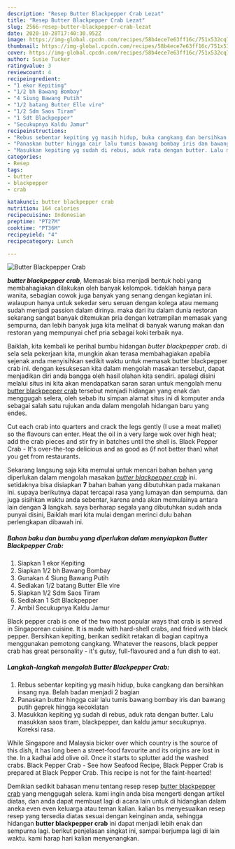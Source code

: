 ```yaml
---
description: "Resep Butter Blackpepper Crab Lezat"
title: "Resep Butter Blackpepper Crab Lezat"
slug: 2566-resep-butter-blackpepper-crab-lezat
date: 2020-10-28T17:40:30.952Z
image: https://img-global.cpcdn.com/recipes/58b4ece7e63ff16c/751x532cq70/butter-blackpepper-crab-foto-resep-utama.jpg
thumbnail: https://img-global.cpcdn.com/recipes/58b4ece7e63ff16c/751x532cq70/butter-blackpepper-crab-foto-resep-utama.jpg
cover: https://img-global.cpcdn.com/recipes/58b4ece7e63ff16c/751x532cq70/butter-blackpepper-crab-foto-resep-utama.jpg
author: Susie Tucker
ratingvalue: 3
reviewcount: 4
recipeingredient:
- "1 ekor Kepiting"
- "1/2 bh Bawang Bombay"
- "4 Siung Bawang Putih"
- "1/2 batang Butter Elle vire"
- "1/2 Sdm Saos Tiram"
- "1 Sdt Blackpepper"
- "Secukupnya Kaldu Jamur"
recipeinstructions:
- "Rebus sebentar kepiting yg masih hidup, buka cangkang dan bersihkan insang nya. Belah badan menjadi 2 bagian"
- "Panaskan butter hingga cair lalu tumis bawang bombay iris dan bawang putih geprek hingga kecoklatan"
- "Masukkan kepiting yg sudah di rebus, aduk rata dengan butter. Lalu masukkan saos tiram, blackpepper, dan kaldu jamur secukupnya. Koreksi rasa."
categories:
- Resep
tags:
- butter
- blackpepper
- crab

katakunci: butter blackpepper crab 
nutrition: 164 calories
recipecuisine: Indonesian
preptime: "PT27M"
cooktime: "PT36M"
recipeyield: "4"
recipecategory: Lunch

---
```



![Butter Blackpepper Crab](https://img-global.cpcdn.com/recipes/58b4ece7e63ff16c/751x532cq70/butter-blackpepper-crab-foto-resep-utama.jpg)

<b><i>butter blackpepper crab</i></b>, Memasak bisa menjadi bentuk hobi yang membahagiakan dilakukan oleh banyak kelompok. tidaklah hanya para wanita, sebagian cowok juga banyak yang senang dengan kegiatan ini. walaupun hanya untuk sekedar seru seruan dengan kolega atau memang sudah menjadi passion dalam dirinya. maka dari itu dalam dunia restoran sekarang sangat banyak ditemukan pria dengan ketrampilan memasak yang sempurna, dan lebih banyak juga kita melihat di banyak warung makan dan restoran yang mempunyai chef pria sebagai koki terbaik nya.

Baiklah, kita kembali ke perihal bumbu hidangan <i>butter blackpepper crab</i>. di sela sela pekerjaan kita, mungkin akan terasa membahagiakan apabila sejenak anda menyisihkan sedikit waktu untuk memasak butter blackpepper crab ini. dengan kesuksesan kita dalam mengolah masakan tersebut, dapat menjadikan diri anda bangga oleh hasil olahan kita sendiri. apalagi disini melalui situs ini kita akan mendapatkan saran saran untuk mengolah menu <u>butter blackpepper crab</u> tersebut menjadi hidangan yang enak dan menggugah selera, oleh sebab itu simpan alamat situs ini di komputer anda sebagai salah satu rujukan anda dalam mengolah hidangan baru yang endes.

Cut each crab into quarters and crack the legs gently (I use a meat mallet) so the flavours can enter. Heat the oil in a very large wok over high heat; add the crab pieces and stir fry in batches until the shell is. Black Pepper Crab - It&#39;s over-the-top delicious and as good as (if not better than) what you get from restaurants.


Sekarang langsung saja kita memulai untuk mencari bahan bahan yang diperlukan dalam mengolah masakan <u><i>butter blackpepper crab</i></u> ini. setidaknya bisa disiapkan <b>7</b> bahan bahan yang dibutuhkan pada makanan ini. supaya berikutnya dapat tercapai rasa yang lumayan dan sempurna. dan juga sisihkan waktu anda sebentar, karena anda akan memulainya antara lain dengan <b>3</b> langkah. saya berharap segala yang dibutuhkan sudah anda punyai disini, Baiklah mari kita mulai dengan merinci dulu bahan perlengkapan dibawah ini.

<!--inarticleads1-->

##### Bahan baku dan bumbu yang diperlukan dalam menyiapkan Butter Blackpepper Crab:

1. Siapkan 1 ekor Kepiting
1. Siapkan 1/2 bh Bawang Bombay
1. Gunakan 4 Siung Bawang Putih
1. Sediakan 1/2 batang Butter Elle vire
1. Siapkan 1/2 Sdm Saos Tiram
1. Sediakan 1 Sdt Blackpepper
1. Ambil Secukupnya Kaldu Jamur


Black pepper crab is one of the two most popular ways that crab is served in Singaporean cuisine. It is made with hard-shell crabs, and fried with black pepper. Bersihkan kepiting, berikan sedikit retakan di bagian capitnya menggunakan pemotong cangkang. Whatever the reasons, black pepper crab has great personality - it&#39;s gutsy, full-flavoured and a fun dish to eat. 

<!--inarticleads2-->

##### Langkah-langkah mengolah Butter Blackpepper Crab:

1. Rebus sebentar kepiting yg masih hidup, buka cangkang dan bersihkan insang nya. Belah badan menjadi 2 bagian
1. Panaskan butter hingga cair lalu tumis bawang bombay iris dan bawang putih geprek hingga kecoklatan
1. Masukkan kepiting yg sudah di rebus, aduk rata dengan butter. Lalu masukkan saos tiram, blackpepper, dan kaldu jamur secukupnya. Koreksi rasa.


While Singapore and Malaysia bicker over which country is the source of this dish, it has long been a street-food favourite and its origins are lost in the. In a kadhai add olive oil. Once it starts to splutter add the washed crabs. Black Pepper Crab - See how Seafood Recipe, Black Pepper Crab is prepared at Black Pepper Crab. This recipe is not for the faint-hearted! 

Demikian sedikit bahasan menu tentang resep resep <u>butter blackpepper crab</u> yang menggugah selera. kami ingin anda bisa mengerti dengan artikel diatas, dan anda dapat membuat lagi di acara lain untuk di hidangkan dalam aneka even even keluarga atau teman kalian. kalian bs menyesuaikan resep resep yang tersedia diatas sesuai dengan keinginan anda, sehingga hidangan <b>butter blackpepper crab</b> ini dapat menjadi lebih enak dan sempurna lagi. berikut penjelasan singkat ini, sampai berjumpa lagi di lain waktu. kami harap hari kalian menyenangkan.
